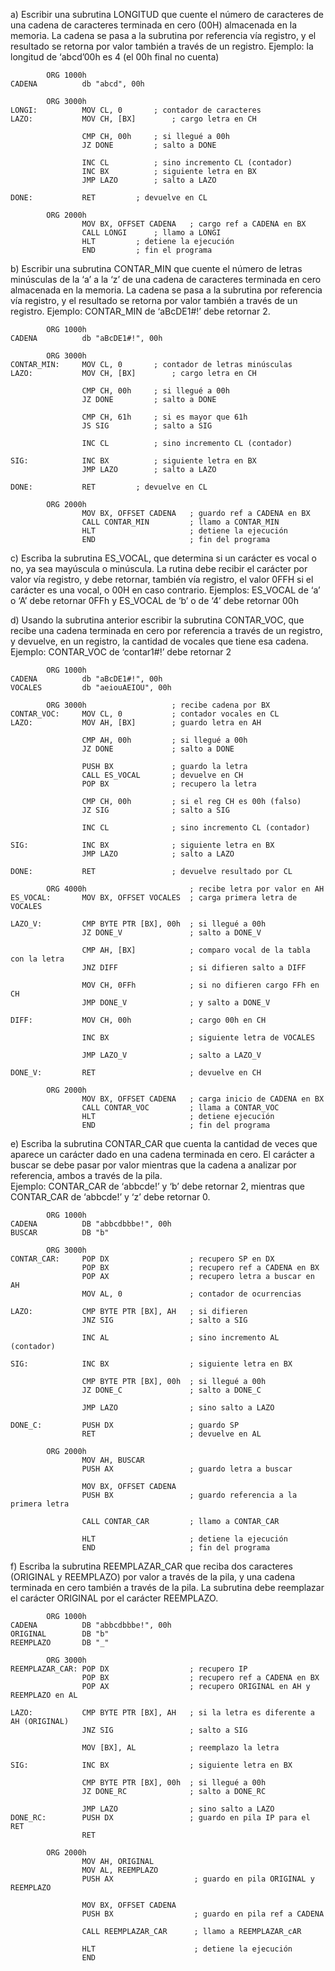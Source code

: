 a) Escribir una subrutina LONGITUD que cuente el número de caracteres de una cadena de caracteres terminada en cero (00H) almacenada en la memoria. La cadena se pasa a la subrutina por referencia vía registro, y el resultado se retorna por valor también a través de un registro.
Ejemplo: la longitud de ‘abcd’00h es 4 (el 00h final no cuenta) 

```assembly
        ORG 1000h
CADENA          db "abcd", 00h

        ORG 3000h
LONGI:          MOV CL, 0		; contador de caracteres
LAZO:           MOV CH, [BX]		; cargo letra en CH

                CMP CH, 00h		; si llegué a 00h
                JZ DONE			; salto a DONE

                INC CL			; sino incremento CL (contador)
                INC BX			; siguiente letra en BX
                JMP LAZO		; salto a LAZO

DONE:           RET			; devuelve en CL

        ORG 2000h
                MOV BX, OFFSET CADENA	; cargo ref a CADENA en BX
                CALL LONGI		; llamo a LONGI
                HLT			; detiene la ejecución
                END			; fin el programa
```

b) Escribir una subrutina CONTAR_MIN que cuente el número de letras minúsculas de la ‘a’ a la ‘z’ de una cadena de caracteres terminada en cero almacenada en la memoria. La cadena se pasa a la subrutina por referencia vía registro, y el resultado se retorna por valor también a través de un registro.
Ejemplo: CONTAR_MIN de ‘aBcDE1#!’ debe retornar 2.

```assembly
        ORG 1000h
CADENA          db "aBcDE1#!", 00h

        ORG 3000h
CONTAR_MIN:     MOV CL, 0		; contador de letras minúsculas
LAZO:           MOV CH, [BX]		; cargo letra en CH

                CMP CH, 00h		; si llegué a 00h
                JZ DONE			; salto a DONE

                CMP CH, 61h		; si es mayor que 61h
                JS SIG			; salto a SIG

                INC CL			; sino incremento CL (contador)

SIG:            INC BX			; siguiente letra en BX
                JMP LAZO		; salto a LAZO

DONE:           RET			; devuelve en CL

        ORG 2000h
                MOV BX, OFFSET CADENA	; guardo ref a CADENA en BX
                CALL CONTAR_MIN         ; llamo a CONTAR_MIN
                HLT                     ; detiene la ejecución
                END                     ; fin del programa
```

c) Escriba la subrutina ES_VOCAL, que determina si un carácter es vocal o no, ya sea mayúscula o minúscula. La rutina  debe  recibir  el  carácter  por  valor  vía  registro,  y  debe  retornar,  también  vía  registro,  el  valor  0FFH  si  el carácter es una vocal, o 00H en caso contrario.
Ejemplos: ES_VOCAL de ‘a’ o ‘A’ debe retornar 0FFh y  ES_VOCAL de ‘b’ o de ‘4’ debe retornar 00h 

d) Usando la subrutina anterior escribir la subrutina CONTAR_VOC, que recibe una cadena terminada en cero por 
referencia a través de un registro, y devuelve, en un registro, la cantidad de vocales que tiene esa cadena. 
Ejemplo: CONTAR_VOC de ‘contar1#!’ debe retornar 2

```assembly
        ORG 1000h
CADENA          db "aBcDE1#!", 00h
VOCALES         db "aeiouAEIOU", 00h

        ORG 3000h               	; recibe cadena por BX
CONTAR_VOC:     MOV CL, 0       	; contador vocales en CL
LAZO:           MOV AH, [BX]    	; guardo letra en AH

                CMP AH, 00h     	; si llegué a 00h
                JZ DONE         	; salto a DONE

                PUSH BX         	; guardo la letra
                CALL ES_VOCAL   	; devuelve en CH
                POP BX          	; recupero la letra

                CMP CH, 00h     	; si el reg CH es 00h (falso)
                JZ SIG          	; salto a SIG

                INC CL          	; sino incremento CL (contador)

SIG:            INC BX          	; siguiente letra en BX
                JMP LAZO        	; salto a LAZO

DONE:           RET             	; devuelve resultado por CL

        ORG 4000h                       ; recibe letra por valor en AH
ES_VOCAL:       MOV BX, OFFSET VOCALES  ; carga primera letra de VOCALES

LAZO_V:         CMP BYTE PTR [BX], 00h  ; si llegué a 00h
                JZ DONE_V               ; salto a DONE_V

                CMP AH, [BX]            ; comparo vocal de la tabla con la letra
                JNZ DIFF                ; si difieren salto a DIFF

                MOV CH, 0FFh            ; si no difieren cargo FFh en CH
                JMP DONE_V              ; y salto a DONE_V

DIFF:           MOV CH, 00h             ; cargo 00h en CH

                INC BX                  ; siguiente letra de VOCALES

                JMP LAZO_V              ; salto a LAZO_V

DONE_V:         RET                     ; devuelve en CH

        ORG 2000h
                MOV BX, OFFSET CADENA   ; carga inicio de CADENA en BX
                CALL CONTAR_VOC         ; llama a CONTAR_VOC
                HLT                     ; detiene ejecución
                END                     ; fin del programa
```

e) Escriba la subrutina CONTAR_CAR que cuenta la cantidad de veces que aparece un carácter dado en una cadena 
terminada en cero. El carácter a buscar se debe pasar por valor mientras que la cadena a analizar por referencia, 
ambos a través de la pila.  
Ejemplo: CONTAR_CAR de ‘abbcde!’ y ‘b’ debe retornar 2, mientras que CONTAR_CAR de ‘abbcde!’ y ‘z’ 
debe retornar 0.

```assembly
        ORG 1000h
CADENA          DB "abbcdbbbe!", 00h
BUSCAR          DB "b"

        ORG 3000h
CONTAR_CAR:     POP DX                  ; recupero SP en DX
                POP BX                  ; recupero ref a CADENA en BX
                POP AX                  ; recupero letra a buscar en AH
                MOV AL, 0               ; contador de ocurrencias

LAZO:           CMP BYTE PTR [BX], AH   ; si difieren
                JNZ SIG                 ; salto a SIG

                INC AL                  ; sino incremento AL (contador)

SIG:            INC BX                  ; siguiente letra en BX

                CMP BYTE PTR [BX], 00h  ; si llegué a 00h
                JZ DONE_C               ; salto a DONE_C
                
                JMP LAZO                ; sino salto a LAZO

DONE_C:         PUSH DX                 ; guardo SP
                RET                     ; devuelve en AL

        ORG 2000h
                MOV AH, BUSCAR
                PUSH AX                 ; guardo letra a buscar
                
                MOV BX, OFFSET CADENA
                PUSH BX                 ; guardo referencia a la primera letra
                
                CALL CONTAR_CAR         ; llamo a CONTAR_CAR
                
                HLT                     ; detiene la ejecución
                END                     ; fin del programa
```

f) Escriba la subrutina REEMPLAZAR_CAR  que reciba  dos caracteres (ORIGINAL  y  REEMPLAZO) por  valor a 
través  de la  pila,  y  una cadena terminada en cero también a través  de la pila.  La subrutina  debe reemplazar el 
carácter ORIGINAL por el carácter REEMPLAZO.

```assembly
        ORG 1000h
CADENA          DB "abbcdbbbe!", 00h
ORIGINAL        DB "b"
REEMPLAZO       DB "_"

        ORG 3000h
REEMPLAZAR_CAR: POP DX                  ; recupero IP
                POP BX                  ; recupero ref a CADENA en BX
                POP AX                  ; recupero ORIGINAL en AH y REEMPLAZO en AL

LAZO:           CMP BYTE PTR [BX], AH   ; si la letra es diferente a AH (ORIGINAL)
                JNZ SIG                 ; salto a SIG

                MOV [BX], AL            ; reemplazo la letra

SIG:            INC BX                  ; siguiente letra en BX

                CMP BYTE PTR [BX], 00h  ; si llegué a 00h
                JZ DONE_RC              ; salto a DONE_RC

                JMP LAZO                ; sino salto a LAZO
DONE_RC:        PUSH DX                 ; guardo en pila IP para el RET
                RET

        ORG 2000h
                MOV AH, ORIGINAL
                MOV AL, REEMPLAZO
                PUSH AX                  ; guardo en pila ORIGINAL y REEMPLAZO

                MOV BX, OFFSET CADENA    
                PUSH BX                  ; guardo en pila ref a CADENA

                CALL REEMPLAZAR_CAR      ; llamo a REEMPLAZAR_cAR

                HLT                      ; detiene la ejecución
                END
```

